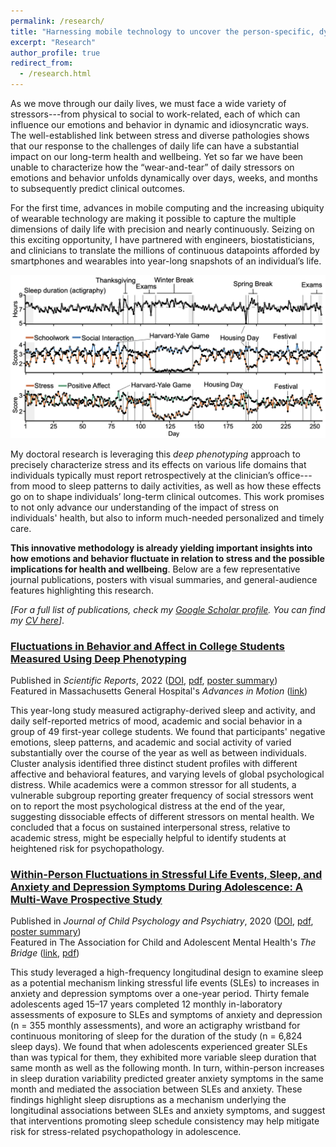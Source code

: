 ```yaml
---
permalink: /research/
title: "Harnessing mobile technology to uncover the person-specific, dynamic effects of stress on emotions, behavior, and health"
excerpt: "Research"
author_profile: true
redirect_from: 
  - /research.html
---
```



As we move through our daily lives, we must face a wide variety of stressors---from physical to social to work-related, each of which can influence our emotions and behavior in dynamic and idiosyncratic ways. The well-established link between stress and diverse pathologies shows that our response to the challenges of daily life can have a substantial impact on our long-term health and wellbeing. Yet so far we have been unable to characterize how the “wear-and-tear” of daily stressors on emotions and behavior unfolds dynamically over days, weeks, and months to subsequently predict clinical outcomes. 

For the first time, advances in mobile computing and the increasing ubiquity of wearable technology are making it possible to capture the multiple dimensions of daily life with precision and nearly continuously. Seizing on this exciting opportunity, I have partnered with engineers, biostatisticians, and clinicians to translate the millions of continuous datapoints afforded by smartphones and wearables into year-long snapshots of an individual’s life. 

![Deep Phenotyping](./../images/deep_phenotyping.png)

My doctoral research is leveraging this *deep phenotyping* approach to precisely characterize stress and its effects on various life domains that individuals typically must report retrospectively at the clinician’s office---from mood to sleep patterns to daily activities, as well as how these effects go on to shape individuals’ long-term clinical outcomes. This work promises to not only advance our understanding of the impact of stress on individuals' health, but also to inform much-needed personalized and timely care.

**This innovative methodology is already yielding important insights into how emotions and behavior fluctuate in relation to stress and the possible implications for health and wellbeing**. Below are a few representative journal publications, posters with visual summaries, and general-audience features highlighting this research.

*[For a full list of publications, check my [Google Scholar profile](https://scholar.google.com/citations?user=XdY5EBgAAAAJ&hl=en). You can find my [CV here](https://conyvidal.github.io/files/VidalBustamante_CV_20230806.pdf)]*.    


### [Fluctuations in Behavior and Affect in College Students Measured Using Deep Phenotyping](https://doi.org/10.1038/s41598-022-05331-7)
Published in *Scientific Reports*, 2022 ([DOI](https://doi.org/10.1038/s41598-022-05331-7), [pdf](https://conyvidal.github.io/files/VidalBustamante_etal_2022_ScientificReports.pdf), [poster summary](https://conyvidal.github.io/files/VidalBustamante_YIL_poster_2021.pdf))    
Featured in Massachusetts General Hospital's *Advances in Motion* ([link](https://advances.massgeneral.org/neuro/journal.aspx?id=2236))

This year-long study measured actigraphy-derived sleep and activity, and daily self-reported metrics of mood, academic and social behavior in a group of 49 first-year college students. We found that participants' negative emotions, sleep patterns, and academic and social activity of varied substantially over the course of the year as well as between individuals. Cluster analysis identified three distinct student profiles with different affective and behavioral features, and varying levels of global psychological distress. While academics were a common stressor for all students, a vulnerable subgroup reporting greater frequency of social stressors went on to report the most psychological distress at the end of the year, suggesting dissociable effects of different stressors on mental health. We concluded that a focus on sustained interpersonal stress, relative to academic stress, might be especially helpful to identify students at heightened risk for psychopathology.


### [Within-Person Fluctuations in Stressful Life Events, Sleep, and Anxiety and Depression Symptoms During Adolescence: A Multi-Wave Prospective Study](https://doi.org/10.1111/jcpp.13234)
Published in *Journal of Child Psychology and Psychiatry*, 2020 ([DOI](https://doi.org/10.1111/jcpp.13234), [pdf](https://conyvidal.github.io/files/VidalBustamante_etal_2020_JCPP.pdf), [poster summary](https://conyvidal.github.io/files/VidalBustamante_SEA_poster_2019.pdf))        
Featured in The Association for Child and Adolescent Mental Health's *The Bridge* ([link](https://doi.org/10.13056/acamh.12327), [pdf](https://conyvidal.github.io/files/JCPP_feature_TheBridge_2020.pdf))

This study leveraged a high-frequency longitudinal design to examine sleep as a potential mechanism linking stressful life events (SLEs) to increases in anxiety and depression symptoms over a one-year period. Thirty female adolescents aged 15–17 years completed 12 monthly in-laboratory assessments of exposure to SLEs and symptoms of anxiety and depression (n = 355 monthly assessments), and wore an actigraphy wristband for continuous monitoring of sleep for the duration of the study (n = 6,824 sleep days). We found that when adolescents experienced greater SLEs than was typical for them, they exhibited more variable sleep duration that same month as well as the following month. In turn, within-person increases in sleep duration variability predicted greater anxiety symptoms in the same month and mediated the association between SLEs and anxiety. These findings highlight sleep disruptions as a mechanism underlying the longitudinal associations between SLEs and anxiety symptoms, and suggest that interventions promoting sleep schedule consistency may help mitigate risk for stress-related psychopathology in adolescence.